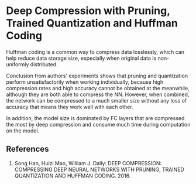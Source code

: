 # Deep Compression with Pruning, Trained Quantization and Huffman Coding

Huffman coding is a common way to compress data losslessly, which can help reduce data storage size, especially when original data is non-uniformly distributed. 

Conclusion from authors' experiments shows that pruning and quantization perform unsatisfactorily when working individually, because high compression rates and high accuracy cannot be obtained at the meanwhile, although they are both able to compress the NN. However, when combined, the network can be compressed to a much smaller size without any loss of accuracy that means they work well with each other.

In addition, the model size is dominated by FC layers that are compressed the most by deep compression and consume much time during computation on the model.

## References
1. Song Han, Huizi Mao, William J. Dally: DEEP COMPRESSION: COMPRESSING DEEP NEURAL NETWORKS WITH PRUNING, TRAINED QUANTIZATION AND HUFFMAN CODING. 2016.